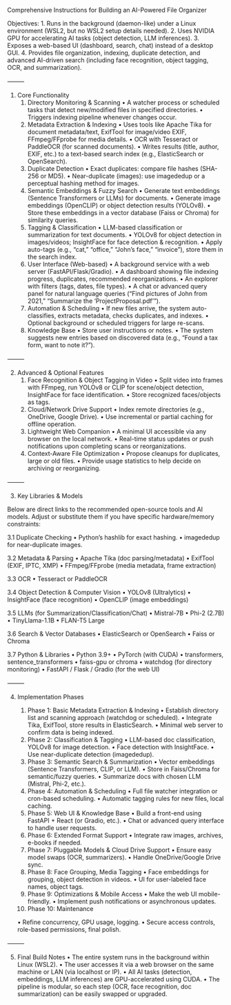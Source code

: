 
Comprehensive Instructions for Building an AI-Powered File Organizer

Objectives:
	1.	Runs in the background (daemon-like) under a Linux environment (WSL2, but no WSL2 setup details needed).
	2.	Uses NVIDIA GPU for accelerating AI tasks (object detection, LLM inferences).
	3.	Exposes a web-based UI (dashboard, search, chat) instead of a desktop GUI.
	4.	Provides file organization, indexing, duplicate detection, and advanced AI-driven search (including face recognition, object tagging, OCR, and summarization).

⸻

1. Core Functionality
	1.	Directory Monitoring & Scanning
	•	A watcher process or scheduled tasks that detect new/modified files in specified directories.
	•	Triggers indexing pipeline whenever changes occur.
	2.	Metadata Extraction & Indexing
	•	Uses tools like Apache Tika for document metadata/text, ExifTool for image/video EXIF, FFmpeg/FFprobe for media details.
	•	OCR with Tesseract or PaddleOCR (for scanned documents).
	•	Writes results (title, author, EXIF, etc.) to a text-based search index (e.g., ElasticSearch or OpenSearch).
	3.	Duplicate Detection
	•	Exact duplicates: compare file hashes (SHA-256 or MD5).
	•	Near-duplicate (images): use imagededup or a perceptual hashing method for images.
	4.	Semantic Embeddings & Fuzzy Search
	•	Generate text embeddings (Sentence Transformers or LLMs) for documents.
	•	Generate image embeddings (OpenCLIP) or object detection results (YOLOv8).
	•	Store these embeddings in a vector database (Faiss or Chroma) for similarity queries.
	5.	Tagging & Classification
	•	LLM-based classification or summarization for text documents.
	•	YOLOv8 for object detection in images/videos; InsightFace for face detection & recognition.
	•	Apply auto-tags (e.g., “cat,” “office,” “John’s face,” “invoice”), store them in the search index.
	6.	User Interface (Web-based)
	•	A background service with a web server (FastAPI/Flask/Gradio).
	•	A dashboard showing file indexing progress, duplicates, recommended reorganizations.
	•	An explorer with filters (tags, dates, file types).
	•	A chat or advanced query panel for natural language queries (“Find pictures of John from 2021,” “Summarize the ‘ProjectProposal.pdf’”).
	7.	Automation & Scheduling
	•	If new files arrive, the system auto-classifies, extracts metadata, checks duplicates, and indexes.
	•	Optional background or scheduled triggers for large re-scans.
	8.	Knowledge Base
	•	Store user instructions or notes.
	•	The system suggests new entries based on discovered data (e.g., “Found a tax form, want to note it?”).

⸻

2. Advanced & Optional Features
	1.	Face Recognition & Object Tagging in Video
	•	Split video into frames with FFmpeg, run YOLOv8 or CLIP for scene/object detection, InsightFace for face identification.
	•	Store recognized faces/objects as tags.
	2.	Cloud/Network Drive Support
	•	Index remote directories (e.g., OneDrive, Google Drive).
	•	Use incremental or partial caching for offline operation.
	3.	Lightweight Web Companion
	•	A minimal UI accessible via any browser on the local network.
	•	Real-time status updates or push notifications upon completing scans or reorganizations.
	4.	Context-Aware File Optimization
	•	Propose cleanups for duplicates, large or old files.
	•	Provide usage statistics to help decide on archiving or reorganizing.

⸻

3. Key Libraries & Models

Below are direct links to the recommended open-source tools and AI models. Adjust or substitute them if you have specific hardware/memory constraints:

3.1 Duplicate Checking
	•	Python’s hashlib for exact hashing.
	•	imagededup for near-duplicate images.

3.2 Metadata & Parsing
	•	Apache Tika (doc parsing/metadata)
	•	ExifTool (EXIF, IPTC, XMP)
	•	FFmpeg/FFprobe (media metadata, frame extraction)

3.3 OCR
	•	Tesseract or PaddleOCR

3.4 Object Detection & Computer Vision
	•	YOLOv8 (Ultralytics)
	•	InsightFace (face recognition)
	•	OpenCLIP (image embeddings)

3.5 LLMs (for Summarization/Classification/Chat)
	•	Mistral-7B
	•	Phi-2 (2.7B)
	•	TinyLlama-1.1B
	•	FLAN-T5 Large

3.6 Search & Vector Databases
	•	ElasticSearch or OpenSearch
	•	Faiss or Chroma

3.7 Python & Libraries
	•	Python 3.9+
	•	PyTorch (with CUDA)
	•	transformers, sentence_transformers
	•	faiss-gpu or chroma
	•	watchdog (for directory monitoring)
	•	FastAPI / Flask / Gradio (for the web UI)

⸻

4. Implementation Phases
	1.	Phase 1: Basic Metadata Extraction & Indexing
	•	Establish directory list and scanning approach (watchdog or scheduled).
	•	Integrate Tika, ExifTool, store results in ElasticSearch.
	•	Minimal web server to confirm data is being indexed.
	2.	Phase 2: Classification & Tagging
	•	LLM-based doc classification, YOLOv8 for image detection.
	•	Face detection with InsightFace.
	•	Use near-duplicate detection (imagededup).
	3.	Phase 3: Semantic Search & Summarization
	•	Vector embeddings (Sentence Transformers, CLIP, or LLM).
	•	Store in Faiss/Chroma for semantic/fuzzy queries.
	•	Summarize docs with chosen LLM (Mistral, Phi-2, etc.).
	4.	Phase 4: Automation & Scheduling
	•	Full file watcher integration or cron-based scheduling.
	•	Automatic tagging rules for new files, local caching.
	5.	Phase 5: Web UI & Knowledge Base
	•	Build a front-end using FastAPI + React (or Gradio, etc.).
	•	Chat or advanced query interface to handle user requests.
	6.	Phase 6: Extended Format Support
	•	Integrate raw images, archives, e-books if needed.
	7.	Phase 7: Pluggable Models & Cloud Drive Support
	•	Ensure easy model swaps (OCR, summarizers).
	•	Handle OneDrive/Google Drive sync.
	8.	Phase 8: Face Grouping, Media Tagging
	•	Face embeddings for grouping, object detection in videos.
	•	UI for user-labeled face names, object tags.
	9.	Phase 9: Optimizations & Mobile Access
	•	Make the web UI mobile-friendly.
	•	Implement push notifications or asynchronous updates.
	10.	Phase 10: Maintenance

	•	Refine concurrency, GPU usage, logging.
	•	Secure access controls, role-based permissions, final polish.

⸻

5. Final Build Notes
	•	The entire system runs in the background within Linux (WSL2).
	•	The user accesses it via a web browser on the same machine or LAN (via localhost or IP).
	•	All AI tasks (detection, embeddings, LLM inferences) are GPU-accelerated using CUDA.
	•	The pipeline is modular, so each step (OCR, face recognition, doc summarization) can be easily swapped or upgraded.

